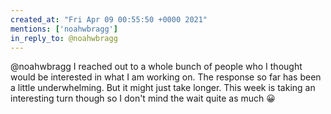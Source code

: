 ```yaml
---
created_at: "Fri Apr 09 00:55:50 +0000 2021"
mentions: ['noahwbragg']
in_reply_to: @noahwbragg
---
```


@noahwbragg I reached out to a whole bunch of people who I thought would be interested in what I am working on. The response so far has been a little underwhelming. But it might just take longer. This week is taking an interesting turn though so I don't mind the wait quite as much 😀